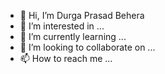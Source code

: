 - 👋 Hi, I’m Durga Prasad Behera
- 👀 I’m interested in ...
- 🌱 I’m currently learning ...
- 💞️ I’m looking to collaborate on ...
- 📫 How to reach me ...

<!---
DugguPuggu/DugguPuggu is a ✨ special ✨ repository because its `README.md` (this file) appears on your GitHub profile.
You can click the Preview link to take a look at your changes.
--->
